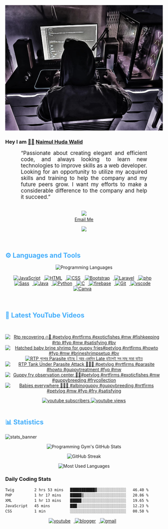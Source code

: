 <!-- ![github_cover_banner](https://www.digitalsolutionservices.com/img/services/web%20development.gif)-->

<div align="center" style="display:block;">
    <img height="400px" width="100%" alt="github cover banner" src="https://raw.githubusercontent.com/NaimulHudaWalid/NaimulHudaWalid/main/272276268_3114779035434264_920860974401480824_n.jpg"/> 
</div>

### Hey I am [👨🏻‍][facebook] [Naimul Huda Walid][youtube]



<p align:"center" style="text-align: justify; margin: 0 50px; font-size: 17px;" >
   “Passionate about creating elegant and efficient code, and always looking to learn new technologies to improve skills as a web developer. Looking for an opportunity to utilize my acquired skills and training to help the company and my future peers grow. I want my efforts to make a considerable difference to the company and help it succeed.”
<br>
<br>
<div align="center">

![](https://visitor-badge.glitch.me/badge?page_id=NaimulHudaWalid)
    <br />
[Email Me](mailto:dev.naimulhuda@gmail.com)
</div>
</p>
<!-- Typing SVG by DenverCoder1 - https://github.com/DenverCoder1/readme-typing-svg -->
<p align="center">
<!--   <a href="https://github.com/DenverCoder1/readme-typing-svg"> -->
    <img src="https://readme-typing-svg.herokuapp.com?color=E22FE4&width=380&height=45&lines=Open-Source+Enthusiast;Learning+In+Public;Empowering+Others;Nice+To+Meet+You+...&center=true"></a>

</p>
<br>
<!-- Languages and Tools -->

<h2 style="color: #44AEFB">⚙️ Languages and Tools</h2>
<div align="center" style="display:block;">
    <img width="100px" alt="Programming Languages" src="https://user-images.githubusercontent.com/78341798/194531121-47b0119a-ce00-439d-b586-125f86acb098.png"/> 
</div>
<br>   
<!-- Icons Resources -->
<!-- https://devicon.dev/ -->
<!-- https://cdn.jsdelivr.net/npm/simple-icons@v3/icons/ -->
<div align="center">
  <a href="https://developer.mozilla.org/en-US/docs/Web/JavaScript" target="_blank" rel="noreferrer">
      <img  alt="JavaScript" height="50px" style="padding-right:10px;" src="https://cdn.jsdelivr.net/gh/devicons/devicon/icons/javascript/javascript-plain.svg"/>
  </a>
  
 
  <a href="https://developer.mozilla.org/en-US/docs/Web/HTML" target="_blank" rel="noreferrer">
      <img  alt="HTML" height="50px" style="padding-right:10px;" src="https://cdn.jsdelivr.net/gh/devicons/devicon/icons/html5/html5-original.svg"/>
  </a>
  <a href="https://developer.mozilla.org/en-US/docs/Web/CSS" target="_blank" rel="noreferrer">
      <img  alt="CSS" height="50px" style="padding-right:10px;" src="https://cdn.jsdelivr.net/gh/devicons/devicon/icons/css3/css3-original.svg"/>
  </a>
  <a href="https://getbootstrap.com/" target="_blank" rel="noreferrer">
      <img  alt="Bootstrap" height="50px" style="padding-right:10px;" src="https://cdn.jsdelivr.net/gh/devicons/devicon/icons/bootstrap/bootstrap-original.svg"/>
  </a> 
  <a href="https://laravel.com/" target="_blank" rel="noreferrer">
      <img  alt="Laravel" height="50px" style="padding-right:10px;" src="https://cdn.jsdelivr.net/gh/devicons/devicon/icons/laravel/laravel-plain.svg"/>
  </a>
  <a href="https://www.php.net/" target="_blank" rel="noreferrer">
      <img  alt="php" height="50px" style="padding-right:10px;" src="https://cdn.jsdelivr.net/gh/devicons/devicon/icons/php/php-original.svg"/>
  </a>
  <a href="https://sass-lang.com/" target="_blank" rel="noreferrer">
      <img  alt="Sass" height="50px" style="padding-right:10px;" src="https://cdn.jsdelivr.net/gh/devicons/devicon/icons/sass/sass-original.svg"/>
  </a>
  <a href="https://www.java.com/en/" target="_blank" rel="noreferrer">
      <img  alt="Java" height="50px" style="padding-right:10px;" src="https://cdn.jsdelivr.net/gh/devicons/devicon/icons/java/java-original.svg"/>
  </a>    
  <a href="https://www.python.org/" target="_blank" rel="noreferrer">
      <img  alt="Python" height="50px" style="padding-right:10px;" src="https://cdn.jsdelivr.net/gh/devicons/devicon/icons/python/python-original.svg"/>
  </a>
  <a href="https://www.cprogramming.com/" target="_blank" rel="noreferrer">
      <img  alt="C" height="50px" style="padding-right:10px;" src="https://cdn.jsdelivr.net/gh/devicons/devicon/icons/c/c-original.svg"/>
  </a>
  
  <a href="https://firebase.google.com/" target="_blank" rel="noreferrer">
      <img  alt="firebase" height="50px" style="padding-right:10px;" src="https://cdn.jsdelivr.net/gh/devicons/devicon/icons/firebase/firebase-plain.svg"/>
  </a>
 
  <a href="https://git-scm.com/" target="_blank" rel="noreferrer">
      <img  alt="Git" height="50px" style="padding-right:10px;" src="https://cdn.jsdelivr.net/gh/devicons/devicon/icons/git/git-original.svg"/>
  </a>
  
  <a href="https://code.visualstudio.com/" target="_blank" rel="noreferrer">
      <img  alt="vscode" height="50px" style="padding-right:10px;"src="https://cdn.jsdelivr.net/gh/devicons/devicon/icons/vscode/vscode-original.svg"/>
  </a>
  <a href="https://www.canva.com/" target="_blank" rel="noreferrer">
      <img  alt="Canva" height="50px" style="padding-right:10px;" src="https://cdn.jsdelivr.net/gh/devicons/devicon/icons/canva/canva-original.svg"/> 
  </a>
</div>
<br>
<br>

<!-- Latest YouTube Videos -->

<h2 style="color: #44AEFB">🎦 Latest YouTube Videos</h2>
<br />

<!-- Resource/Reference: https://github.com/DenverCoder1/github-readme-youtube-cards -->
<div class="youtube videos cards" align="center">

<!-- BEGIN YOUTUBE-CARDS -->
[![Rtp recovering 🔥🖤 #petvlog #nrtfirms #exoticfishes #mw #fishkeeping #rtp #fyp #mw #satisfying #bv](https://ytcards.demolab.com/?id=j2vsN5Cls4g&title=Rtp+recovering+%F0%9F%94%A5%F0%9F%96%A4+%23petvlog+%23nrtfirms+%23exoticfishes+%23mw+%23fishkeeping+%23rtp+%23fyp+%23mw+%23satisfying+%23bv&lang=en&timestamp=1710936799&background_color=%230d1117&title_color=%23ffffff&stats_color=%23dedede&max_title_lines=1&width=250&border_radius=5 "Rtp recovering 🔥🖤 #petvlog #nrtfirms #exoticfishes #mw #fishkeeping #rtp #fyp #mw #satisfying #bv")](https://www.youtube.com/watch?v=j2vsN5Cls4g)
[![Hatched baby brine shrimp for guppy fries#petvlog #nrtfirms #howto #fyp #mw #brineshrimpsetup #bv](https://ytcards.demolab.com/?id=v-7ZBnr2r8M&title=Hatched+baby+brine+shrimp+for+guppy+fries%23petvlog+%23nrtfirms+%23howto+%23fyp+%23mw+%23brineshrimpsetup+%23bv&lang=en&timestamp=1710924094&background_color=%230d1117&title_color=%23ffffff&stats_color=%23dedede&max_title_lines=1&width=250&border_radius=5 "Hatched baby brine shrimp for guppy fries#petvlog #nrtfirms #howto #fyp #mw #brineshrimpsetup #bv")](https://www.youtube.com/watch?v=v-7ZBnr2r8M)
[![RTP গুলোর Parasite হইছে | আর একদিন Late হইলেই সব মাছ মারা যাইত](https://ytcards.demolab.com/?id=9NuyBt69jbA&title=RTP+%E0%A6%97%E0%A7%81%E0%A6%B2%E0%A7%8B%E0%A6%B0+Parasite+%E0%A6%B9%E0%A6%87%E0%A6%9B%E0%A7%87+%7C+%E0%A6%86%E0%A6%B0+%E0%A6%8F%E0%A6%95%E0%A6%A6%E0%A6%BF%E0%A6%A8+Late+%E0%A6%B9%E0%A6%87%E0%A6%B2%E0%A7%87%E0%A6%87+%E0%A6%B8%E0%A6%AC+%E0%A6%AE%E0%A6%BE%E0%A6%9B+%E0%A6%AE%E0%A6%BE%E0%A6%B0%E0%A6%BE+%E0%A6%AF%E0%A6%BE%E0%A6%87%E0%A6%A4&lang=en&timestamp=1710891898&background_color=%230d1117&title_color=%23ffffff&stats_color=%23dedede&max_title_lines=1&width=250&border_radius=5 "RTP গুলোর Parasite হইছে | আর একদিন Late হইলেই সব মাছ মারা যাইত")](https://www.youtube.com/watch?v=9NuyBt69jbA)
[![RTP Tank Under Parasite Attack 🥲🤲🏻 #petvlog #nrtfirms #parasite #howto #guppytreatment #fyp #mw](https://ytcards.demolab.com/?id=gPxFSomW4PY&title=RTP+Tank+Under+Parasite+Attack+%F0%9F%A5%B2%F0%9F%A4%B2%F0%9F%8F%BB+%23petvlog+%23nrtfirms+%23parasite+%23howto+%23guppytreatment+%23fyp+%23mw&lang=en&timestamp=1710868067&background_color=%230d1117&title_color=%23ffffff&stats_color=%23dedede&max_title_lines=1&width=250&border_radius=5 "RTP Tank Under Parasite Attack 🥲🤲🏻 #petvlog #nrtfirms #parasite #howto #guppytreatment #fyp #mw")](https://www.youtube.com/watch?v=gPxFSomW4PY)
[![Guppy fry observation center 🖤🔥#petvlog #nrtfirms #exoticfishes #mw #guppybreeding #frycollection](https://ytcards.demolab.com/?id=d64hkGOPZnk&title=Guppy+fry+observation+center+%F0%9F%96%A4%F0%9F%94%A5%23petvlog+%23nrtfirms+%23exoticfishes+%23mw+%23guppybreeding+%23frycollection&lang=en&timestamp=1710846701&background_color=%230d1117&title_color=%23ffffff&stats_color=%23dedede&max_title_lines=1&width=250&border_radius=5 "Guppy fry observation center 🖤🔥#petvlog #nrtfirms #exoticfishes #mw #guppybreeding #frycollection")](https://www.youtube.com/watch?v=d64hkGOPZnk)
[![Babies everywhere 🖤🔥🖤 #albinoguppy #guppybreeding #nrtfirms #petvlog #mw #fyp #fry  #satisfying](https://ytcards.demolab.com/?id=8S4tqRnAfFo&title=Babies+everywhere+%F0%9F%96%A4%F0%9F%94%A5%F0%9F%96%A4+%23albinoguppy+%23guppybreeding+%23nrtfirms+%23petvlog+%23mw+%23fyp+%23fry++%23satisfying&lang=en&timestamp=1710806520&background_color=%230d1117&title_color=%23ffffff&stats_color=%23dedede&max_title_lines=1&width=250&border_radius=5 "Babies everywhere 🖤🔥🖤 #albinoguppy #guppybreeding #nrtfirms #petvlog #mw #fyp #fry  #satisfying")](https://www.youtube.com/watch?v=8S4tqRnAfFo)
<!-- END YOUTUBE-CARDS -->
</div>

<!-- Begin Youtube Buttons -->
<!-- Resource/Reference:  https://github.com/DenverCoder1/custom-icon-badges -->
<div class="youtube buttons" align="center">
    <a href="https://www.youtube.com/channel/UCa3YaFwzSII0kKg3Nads2dQ"  target="_blank">
        <img alt="youtube subscribers" src="https://img.shields.io/youtube/channel/subscribers/UCa3YaFwzSII0kKg3Nads2dQ?logo=youtube&logoColor=red&style=for-the-badge"/>
    </a> 
    <a href="https://www.youtube.com/channel/UCa3YaFwzSII0kKg3Nads2dQ"  target="_blank">
        <img alt="youtube views" src="https://custom-icon-badges.demolab.com/youtube/channel/views/UCa3YaFwzSII0kKg3Nads2dQ?color=%23E05D44&logo=eye&logoColor=white&style=for-the-badge&labelColor=#555555"/>
    </a> 
</div>
<br>
<!-- End Youtube Buttons -->

<!-- Statistics -->

<h2 style="color: #44AEFB">📊 Statistics</h2>

![stats_banner](https://user-images.githubusercontent.com/78341798/194534778-d662496c-ae00-4e8d-ae9b-b90912054e7f.gif)

<!-- Begin Stats Cards -->
<!-- Resources:  -->
<!-- Github & Languages Stats: https://github.com/naimul15-12090/github-readme-stats --> 
<!-- Streak Stats: https://github.com/denvercoder1/github-readme-streak-stats -->
<!-- Change the value after ?username= to your GitHub username. -->
<div class="stats" align="center">

![Programming Gym's GitHub Stats](https://github-readme-stats.vercel.app/api?username=NaimulHudaWalid&hide=stars&count_private=true&show_icons=true&theme=algolia&border_radius=20)

![GitHub Streak](https://streak-stats.demolab.com?user=NaimulHudaWalid&count_private=true&theme=algolia&border_radius=22)

![Most Used Languages](https://github-readme-stats.vercel.app/api/top-langs/?username=NaimulHudaWalid&langs_count=8&layout=compact&show_icons=true&theme=algolia&border_radius=20)
    
<!-- ![Top Langs](https://github-readme-stats.vercel.app/api/top-langs/?username=naimul15-12090&langs_count=8) -->
<!-- [![Top Langs](https://github-readme-stats.vercel.app/api/top-langs/?username=naimul15-12090&layout=compact)](https://github.com/anuraghazra/github-readme-stats)
 -->
    
</div>
<!--  End Stats Cards -->



### Daily Coding Stats
<!--START_SECTION:waka-->

```txt
Twig         2 hrs 53 mins   ███████████▓░░░░░░░░░░░░░   46.40 %
PHP          1 hr 17 mins    █████▒░░░░░░░░░░░░░░░░░░░   20.86 %
XML          1 hr 13 mins    █████░░░░░░░░░░░░░░░░░░░░   19.65 %
JavaScript   45 mins         ███░░░░░░░░░░░░░░░░░░░░░░   12.23 %
CSS          1 min           ░░░░░░░░░░░░░░░░░░░░░░░░░   00.50 %
```

<!--END_SECTION:waka-->
<!-- Begin Footer -->
<!-- Icons Resources -->
<!-- https://devicon.dev/ -->
<div class="footer" align="center" style="margin:15px;">
    <a href="https://www.youtube.com/channel/UCa3YaFwzSII0kKg3Nads2dQ" target="_blank">
        <img  style="margin:0 10px 10px 0;" src="https://user-images.githubusercontent.com/78341798/194531650-698ef1b1-9cbd-4b4f-96ef-5a2ec4b5d7e6.svg" alt="youtube" width="40px"/>
    </a>
    <a href="https://www.linkedin.com/in/naimulhudawalid/" target="_blank">
        <img style="margin:0 10px 10px 0;" src="https://user-images.githubusercontent.com/78341798/194531458-b5dfeb1b-bad5-4dfa-909a-2e402262db9a.svg" alt="blogger" width="40px"/>
    </a>
    <a href="mailto:dev.naimulhuda@gmail.com" target="_blank">
        <img style="margin:0 10px 10px 0;" src="https://user-images.githubusercontent.com/78341798/194531383-ddb2b774-5bb9-491c-b601-4a4a7d9792fb.svg" alt="gmail" width="40px"/>
    </a>
</div>
<!-- End Footer -->

[youtube]: https://www.youtube.com/channel/UCa3YaFwzSII0kKg3Nads2dQ
[facebook]: https://www.facebook.com/profile.php?id=100007065945838
